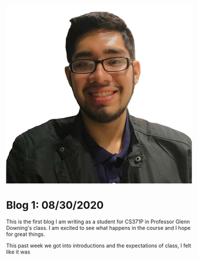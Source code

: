 ![This is I. Nice to meet you!](https://raw.githubusercontent.com/jNav56/jNav56.github.io/master/Photo_CS371P.png)
# Blog 1: 08/30/2020

This is the first blog I am writing as a student for CS371P in Professor Glenn Downing's class. I am excited to see what happens in the course and I hope for great things.

This past week we got into introductions and the expectations of class, I felt like it was 
